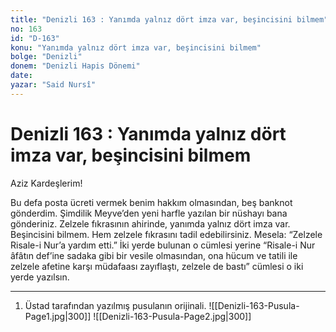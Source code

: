 ```yaml
---
title: "Denizli 163 : Yanımda yalnız dört imza var, beşincisini bilmem"
no: 163
id: "D-163"
konu: "Yanımda yalnız dört imza var, beşincisini bilmem"
bolge: "Denizli"
donem: "Denizli Hapis Dönemi"
date: 
yazar: "Said Nursî"
---
```


# Denizli 163 : Yanımda yalnız dört imza var, beşincisini bilmem

Aziz Kardeşlerim!

Bu defa posta ücreti vermek benim hakkım olmasından, beş banknot gönderdim. Şimdilik Meyve’den yeni harfle yazılan bir nüshayı bana gönderiniz. Zelzele fıkrasının ahirinde, yanımda yalnız dört imza var. Beşincisini bilmem. Hem zelzele fıkrasını tadil edebilirsiniz. Mesela: “Zelzele Risale-i Nur’a yardım etti.” İki yerde bulunan o cümlesi yerine “Risale-i Nur âfâtın def’ine sadaka gibi bir vesile olmasından, ona hücum ve tatili ile zelzele afetine karşı müdafaası zayıflaştı, zelzele de bastı” cümlesi o iki yerde yazılsın.

***

1. Üstad tarafından yazılmış pusulanın orijinali.
![[Denizli-163-Pusula-Page1.jpg|300]]
![[Denizli-163-Pusula-Page2.jpg|300]]

